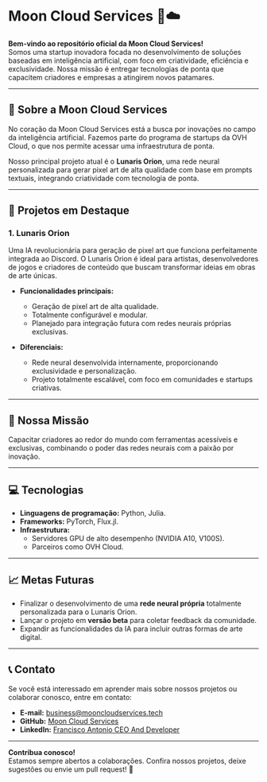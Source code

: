 # Moon Cloud Services 🌙☁️

**Bem-vindo ao repositório oficial da Moon Cloud Services!**  
Somos uma startup inovadora focada no desenvolvimento de soluções baseadas em inteligência artificial, com foco em criatividade, eficiência e exclusividade. Nossa missão é entregar tecnologias de ponta que capacitem criadores e empresas a atingirem novos patamares.

---

## 🚀 Sobre a Moon Cloud Services

No coração da Moon Cloud Services está a busca por inovações no campo da inteligência artificial. Fazemos parte do programa de startups da OVH Cloud, o que nos permite acessar uma infraestrutura de ponta.  

Nosso principal projeto atual é o **Lunaris Orion**, uma rede neural personalizada para gerar pixel art de alta qualidade com base em prompts textuais, integrando criatividade com tecnologia de ponta.  

---

## 🌌 Projetos em Destaque

### 1. **Lunaris Orion**
Uma IA revolucionária para geração de pixel art que funciona perfeitamente integrada ao Discord. O Lunaris Orion é ideal para artistas, desenvolvedores de jogos e criadores de conteúdo que buscam transformar ideias em obras de arte únicas.

- **Funcionalidades principais:**
  - Geração de pixel art de alta qualidade.
  - Totalmente configurável e modular.
  - Planejado para integração futura com redes neurais próprias exclusivas.

- **Diferenciais:**
  - Rede neural desenvolvida internamente, proporcionando exclusividade e personalização.
  - Projeto totalmente escalável, com foco em comunidades e startups criativas.

---

## 🌟 Nossa Missão

Capacitar criadores ao redor do mundo com ferramentas acessíveis e exclusivas, combinando o poder das redes neurais com a paixão por inovação.

---

## 💻 Tecnologias

- **Linguagens de programação:** Python, Julia.  
- **Frameworks:** PyTorch, Flux.jl.  
- **Infraestrutura:** 
  - Servidores GPU de alto desempenho (NVIDIA A10, V100S).  
  - Parceiros como OVH Cloud.  

---

## 📈 Metas Futuras

- Finalizar o desenvolvimento de uma **rede neural própria** totalmente personalizada para o Lunaris Orion.  
- Lançar o projeto em **versão beta** para coletar feedback da comunidade.  
- Expandir as funcionalidades da IA para incluir outras formas de arte digital.  

---

## 📞 Contato

Se você está interessado em aprender mais sobre nossos projetos ou colaborar conosco, entre em contato:  

- **E-mail:** [business@mooncloudservices.tech](mailto:business@mooncloudservices.tech)  
- **GitHub:** [Moon Cloud Services](https://github.com/seu-usuario)  
- **LinkedIn:** [Francisco Antonio CEO And Developer](https://www.linkedin.com/in/francisco-antonio-0434aa284/)  

---

**Contribua conosco!**  
Estamos sempre abertos a colaborações. Confira nossos projetos, deixe sugestões ou envie um pull request! 🌟  
